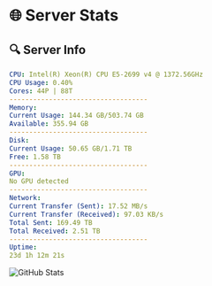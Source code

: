 # 🌐 Server Stats
## 🔍 Server Info
```yaml
CPU: Intel(R) Xeon(R) CPU E5-2699 v4 @ 1372.56GHz
CPU Usage: 0.40%
Cores: 44P | 88T
-----------------------------------
Memory:
Current Usage: 144.34 GB/503.74 GB
Available: 355.94 GB
-----------------------------------
Disk:
Current Usage: 50.65 GB/1.71 TB
Free: 1.58 TB
-----------------------------------
GPU:
No GPU detected
-----------------------------------
Network:
Current Transfer (Sent): 17.52 MB/s
Current Transfer (Received): 97.03 KB/s
Total Sent: 169.49 TB
Total Received: 2.51 TB
-----------------------------------
Uptime:
23d 1h 12m 21s
```
![GitHub Stats](https://img.shields.io/badge/Updated-2025-03-02_23:55:39-blue)